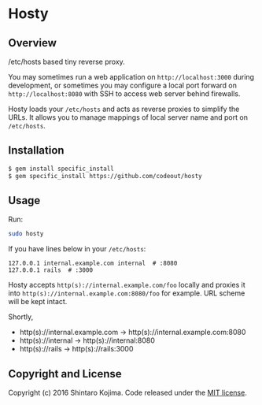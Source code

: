 # Hosty

## Overview

/etc/hosts based tiny reverse proxy.

You may sometimes run a web application on ```http://localhost:3000``` during development, or
sometimes you may configure a local port forward on ```http://localhost:8080``` with SSH to access web server behind firewalls.

Hosty loads your ```/etc/hosts``` and acts as reverse proxies to simplify the URLs.
It allows you to manage mappings of local server name and port on ```/etc/hosts```.

## Installation

```zsh
$ gem install specific_install
$ gem specific_install https://github.com/codeout/hosty
```

## Usage

Run:

```zsh
sudo hosty
```

If you have lines below in your ```/etc/hosts```:

```
127.0.0.1 internal.example.com internal  # :8080
127.0.0.1 rails  # :3000
```

Hosty accepts ```http(s)://internal.example.com/foo``` locally and proxies it
into ```http(s)://internal.example.com:8080/foo``` for example. URL scheme will be kept intact.

Shortly,

* http(s)://internal.example.com → http(s)://internal.example.com:8080
* http(s)://internal → http(s)://internal:8080
* http(s)://rails → http(s)://rails:3000


## Copyright and License

Copyright (c) 2016 Shintaro Kojima. Code released under the [MIT license](LICENSE).
